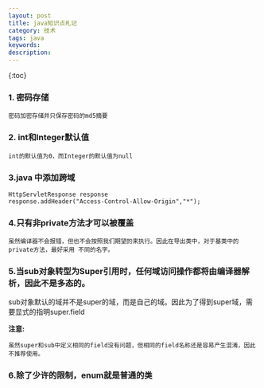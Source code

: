 ```yaml
---
layout: post
title: java知识点札记
category: 技术
tags: java
keywords: 
description: 
---
```


{:toc}

### 1. 密码存储

	密码加密存储并只保存密码的md5摘要

### 2. int和Integer默认值

	int的默认值为0，而Integer的默认值为null
	
### 3.java 中添加跨域

	HttpServletResponse response
	response.addHeader("Access-Control-Allow-Origin","*");

### 4.只有非private方法才可以被覆盖

	虽然编译器不会报错，但也不会按照我们期望的来执行。因此在导出类中，对于基类中的private方法，最好采用 不同的名字。
	

### 5.当sub对象转型为Super引用时，任何域访问操作都将由编译器解析，因此不是多态的。

sub对象默认的域并不是super的域，而是自己的域。因此为了得到super域，需要显式的指明super.field

**注意:**

	虽然super和sub中定义相同的field没有问题，但相同的field名称还是容易产生混淆，因此不推荐使用。
	
### 6.除了少许的限制，enum就是普通的类



